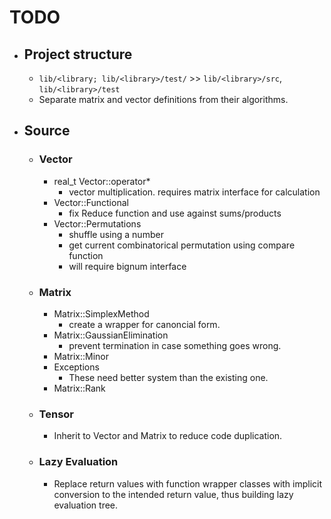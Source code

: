 # TODO

* ## Project structure

	* `lib/<library; lib/<library>/test/` >> `lib/<library>/src`, `lib/<library>/test`
	* Separate matrix and vector definitions from their algorithms.

* ## Source

	* ### Vector

		* real_t Vector::operator*
			* vector multiplication. requires matrix interface for calculation
		* Vector::Functional
			* fix Reduce function and use against sums/products
		* Vector::Permutations
			* shuffle using a number
			* get current combinatorical permutation using compare function
			* will require bignum interface

	* ### Matrix

		* Matrix::SimplexMethod
			* create a wrapper for canoncial form.
		* Matrix::GaussianElimination
			* prevent termination in case something goes wrong.
		* Matrix::Minor
		* Exceptions
			* These need better system than the existing one.
		* Matrix::Rank
	
	* ### Tensor
	
		* Inherit to Vector and Matrix to reduce code duplication.
	
	* ### Lazy Evaluation
	
		* Replace return values with function wrapper classes with implicit conversion to the intended return value, thus building lazy evaluation tree.